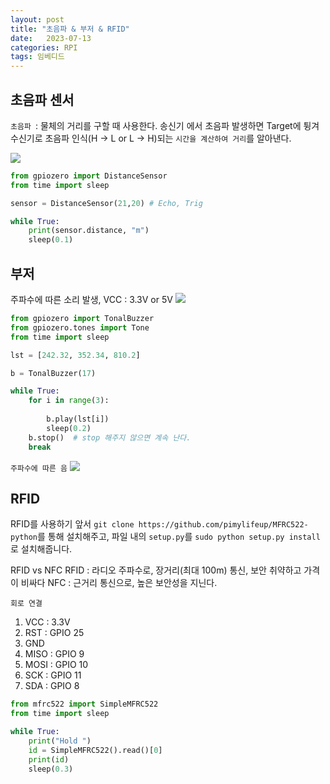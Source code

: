 ```yaml
---
layout: post
title: "초음파 & 부저 & RFID"
date:   2023-07-13
categories: RPI
tags: 임베디드
---
```


## 초음파 센서
`초음파 `: 물체의 거리를 구할 때 사용한다. 송신기 에서 초음파 발생하면 Target에 튕겨 수신기로 초음파 인식(H -> L or L -> H)되는 `시간을 계산하여 거리`를 알아낸다.

![](https://velog.velcdn.com/images/dev-hoon/post/cede13d7-1901-4343-8388-9061bd46ed51/image.png)

```py
from gpiozero import DistanceSensor
from time import sleep

sensor = DistanceSensor(21,20) # Echo, Trig

while True:
    print(sensor.distance, "m")
    sleep(0.1)
```

## 부저
주파수에 따른 소리 발생, VCC : 3.3V or 5V
![](https://velog.velcdn.com/images/dev-hoon/post/bcb1f192-6e5f-42ca-ab07-ddcbf9c79021/image.png)

```py
from gpiozero import TonalBuzzer
from gpiozero.tones import Tone
from time import sleep

lst = [242.32, 352.34, 810.2]

b = TonalBuzzer(17)

while True:
    for i in range(3):
        
        b.play(lst[i])
        sleep(0.2)
    b.stop()  # stop 해주지 않으면 계속 난다.
    break
```

`주파수에 따른 음`
![](https://velog.velcdn.com/images/dev-hoon/post/59b578bb-cb0d-46fd-85aa-a4372fbbbb59/image.png)

## RFID
RFID를 사용하기 앞서 `git clone https://github.com/pimylifeup/MFRC522-python`를 통해 설치해주고, 파일 내의 `setup.py`를 `sudo python setup.py install`로 설치해줍니다.

RFID vs NFC
RFID : 라디오 주파수로, 장거리(최대 100m) 통신, 보안 취약하고 가격이 비싸다
NFC : 근거리 통신으로, 높은 보안성을 지닌다.

`회로 연결`
1. VCC : 3.3V
2. RST : GPIO 25
3. GND
4. MISO : GPIO 9
5. MOSI : GPIO 10
6. SCK : GPIO 11
7. SDA : GPIO 8


```py
from mfrc522 import SimpleMFRC522
from time import sleep

while True:
    print("Hold ")
    id = SimpleMFRC522().read()[0] 
    print(id) 
    sleep(0.3)
```


